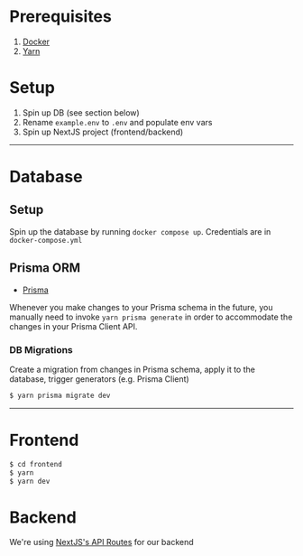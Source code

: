 # Prerequisites

1. [Docker](https://docs.docker.com/get-docker/)
2. [Yarn](https://yarnpkg.com/)

# Setup

1. Spin up DB (see section below)
2. Rename `example.env` to `.env` and populate env vars
3. Spin up NextJS project (frontend/backend)

---

# Database

## Setup

Spin up the database by running `docker compose up`. Credentials are in `docker-compose.yml`

## Prisma ORM

- [Prisma](www.prisma.io/docs/)

Whenever you make changes to your Prisma schema in the future, you manually need to invoke `yarn prisma generate` in order to accommodate the changes in your Prisma Client API.

### DB Migrations

Create a migration from changes in Prisma schema, apply it to the database, trigger generators (e.g. Prisma Client)

```sh
$ yarn prisma migrate dev
```

---

# Frontend

```sh
$ cd frontend
$ yarn
$ yarn dev
```

# Backend

We're using [NextJS's API Routes](https://nextjs.org/docs/api-routes/introduction) for our backend
